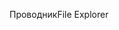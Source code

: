<span data-ttu-id="25704-101">Проводник</span><span class="sxs-lookup"><span data-stu-id="25704-101">File Explorer</span></span>